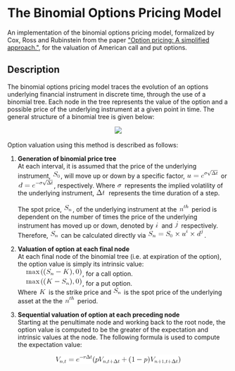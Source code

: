 # The Binomial Options Pricing Model

An implementation of the binomial options pricing model, formalized by Cox, Ross and Rubinstein from the paper ["Option pricing: A simplified approach."](https://citeseerx.ist.psu.edu/viewdoc/download;jsessionid=99A50E0DAC1766A693E68CB029ADAE07?doi=10.1.1.379.7582&rep=rep1&type=pdf), for the valuation of American call and put options.

## Description

The binomial options pricing model traces the evolution of an options underlying financial instrument in discrete time, through the use of a binomial tree. Each node in the tree represents the value of the option and a possible price of the underlying instrument at a given point in time. The general structure of a binomial tree is given below:

<p align="center"><img src="https://www.goddardconsulting.ca/image-files/binomial_MultiStepLattice.gif"></p>

Option valuation using this method is described as follows:

1. **Generation of binomial price tree**\
At each interval, it is assumed that the price of the underlying instrument, ![](images/s0.png), will move up or down by a specific factor, ![](images/uequals.png) or ![](images/dequals.png), respectively. Where ![](images/volatility.png) represents the implied volatility of the underlying instrument, ![](images/dt.png) represents the time duration of a step.\
\
The spot price, ![](images/sn.png), of the underlying instrument at the ![](images/nth.png) period is dependent on the number of times the price of the underlying instrument has moved up or down, denoted by ![](images/i.png) and ![](images/j.png) respectively. Therefore, ![](images/sn.png) can be calculated directly via ![](images/snequals.png). 

2. **Valuation of option at each final node**\
At each final node of the binomial tree (i.e. at expiration of the option), the option value is simply its intrinsic value:\
&nbsp;&nbsp;&nbsp;&nbsp;![](images/call.png), for a call option.\
&nbsp;&nbsp;&nbsp;&nbsp;![](images/put.png), for a put option.\
Where ![](images/k.png) is the strike price and ![](images/sn.png) is the spot price of the underlying asset at the the ![](images/nth.png) period.

3. **Sequential valuation of option at each preceding node**\
Starting at the penultimate node and working back to the root node, the option value is computed to be the greater of the expectation and intrinsic values at the node. The following formula is used to compute the expectation value:
<p align="center"><img src="images/vequals.png"></p>



